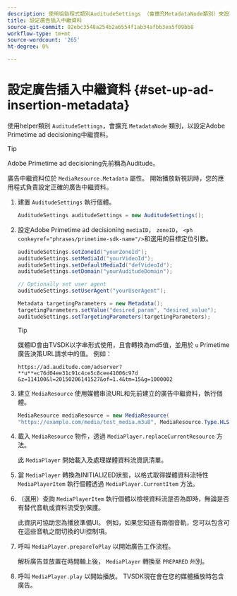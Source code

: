 ```yaml
---
description: 使用協助程式類別AuditudeSettings （會擴充MetadataNode類別）來設定Adobe Primetime ad decisioning中繼資料。
title: 設定廣告插入中繼資料
source-git-commit: 02ebc3548a254b2a6554f1ab34afbb3ea5f09bb8
workflow-type: tm+mt
source-wordcount: '265'
ht-degree: 0%

---
```


# 設定廣告插入中繼資料 {#set-up-ad-insertion-metadata}

使用helper類別 `AuditudeSettings`，會擴充 `MetadataNode` 類別，以設定Adobe Primetime ad decisioning中繼資料。

>[!TIP]
>
>Adobe Primetime ad decisioning先前稱為Auditude。

廣告中繼資料位於 `MediaResource.Metadata` 屬性。 開始播放新視訊時，您的應用程式負責設定正確的廣告中繼資料。

1. 建置 `AuditudeSettings` 執行個體。

   ```java
   AuditudeSettings auditudeSettings = new AuditudeSettings();
   ```

1. 設定Adobe Primetime ad decisioning `mediaID`， `zoneID`， `<ph conkeyref="phrases/primetime-sdk-name"/>`和選用的目標定位引數。

   ```java
   auditudeSettings.setZoneId("yourZoneId"); 
   auditudeSettings.setMediaId("yourVideoId"); 
   auditudeSettings.setDefaultMediaId("defVideoId"); 
   auditudeSettings.setDomain("yourAuditudeDomain"); 
   
   // Optionally set user agent  
   auditudeSettings.setUserAgent("yourUserAgent"); 
   
   Metadata targetingParameters = new Metadata(); 
   targetingParameters.setValue("desired_param", "desired_value"); 
   auditudeSettings.setTargetingParameters(targetingParameters);
   ```

   >[!TIP]
   >
   >媒體ID會由TVSDK以字串形式使用，且會轉換為md5值，並用於 `u` Primetime廣告決策URL請求中的值。 例如：
   >
   >`https://ad.auditude.com/adserver? **u**=c76d04ee31c91c4ce5c8cee41006c97d &z=114100&l=20150206141527&of=1.4&tm=15&g=1000002`

1. 建立 `MediaResource` 使用媒體串流URL和先前建立的廣告中繼資料，執行個體。

   ```java
   MediaResource mediaResource = new MediaResource( 
   "https://example.com/media/test_media.m3u8", MediaResource.Type.HLS, Metadata);
   ```

1. 載入 `MediaResource` 物件，透過 `MediaPlayer.replaceCurrentResource` 方法。

   此 `MediaPlayer` 開始載入及處理媒體資料流資訊清單。

1. 當 `MediaPlayer` 轉換為INITIALIZED狀態，以格式取得媒體資料流特性 `MediaPlayerItem` 執行個體透過 `MediaPlayer.CurrentItem` 方法。
1. （選用）查詢 `MediaPlayerItem` 執行個體以檢視資料流是否為即時，無論是否有替代音軌或資料流受到保護。

   此資訊可協助您為播放準備UI。 例如，如果您知道有兩個音軌，您可以包含可在這些音軌之間切換的UI控制項。

1. 呼叫 `MediaPlayer.prepareToPlay` 以開始廣告工作流程。

   解析廣告並放置在時間軸上後， `MediaPlayer` 轉換至 `PREPARED` 州別。
1. 呼叫 `MediaPlayer.play` 以開始播放。
TVSDK現在會在您的媒體播放時包含廣告。
